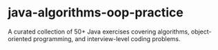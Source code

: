 # java-algorithms-oop-practice
A curated collection of 50+ Java exercises covering algorithms, object-oriented programming, and interview-level coding problems.
